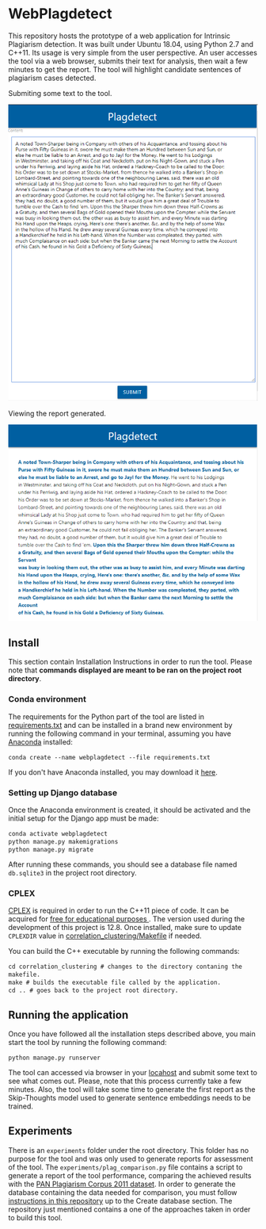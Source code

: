 # WebPlagdetect

This repository hosts the prototype of a web application for Intrinsic Plagiarism detection.
It was built under Ubuntu 18.04, using Python 2.7 and C++11.
Its usage is very simple from the user perspective.
An user accesses the tool via a web browser, submits their text for analysis, 
then wait a few minutes to get the report. 
The tool will highlight candidate sentences of plagiarism cases detected.

Submiting some text to the tool.

![Tool input](/data/images/plagdetect_input.PNG)

Viewing the report generated.

![Tool out](/data/images/plagdetect_output.PNG)

## Install

This section contain Installation Instructions in order to run the tool.
Please note that **commands displayed are meant to be ran on the project root directory**.

### Conda environment

The requirements for the Python part of the tool are listed in  [requirements.txt](requirements.txt)
and can be installed in a brand new environment by running the following command in your terminal,
assuming you have [Anaconda](https://www.anaconda.com/) installed:

```text
conda create --name webplagdetect --file requirements.txt
```

If you don't have Anaconda installed, you may download it 
[here](https://www.anaconda.com/distribution/#download-section).


### Setting up Django database

Once the Anaconda environment is created, it should be activated and the initial setup for the Django
app must be made:

```text
conda activate webplagdetect
python manage.py makemigrations
python manage.py migrate
```

After running these commands, you should see a database file named `db.sqlite3` in the project
root directory.

### CPLEX

[CPLEX](https://www.ibm.com/analytics/cplex-optimizer) is required in order to run the C++11 
piece of code. It can be acquired for [free for educational purposes
](https://www.ibm.com/developerworks/community/blogs/jfp/entry/CPLEX_Is_Free_For_Students?lang=en).
The version used during the development of this project is 12.8. Once installed, make sure to
update `CPLEXDIR` value in [correlation_clustering/Makefile](correlation_clustering/Makefile)
if needed.

You can build the C++ executable by running the following commands:

```text
cd correlation_clustering # changes to the directory contaning the makefile.
make # builds the executable file called by the application.
cd .. # goes back to the project root directory.
```

## Running the application

Once you have followed all the installation steps described above, you main start the tool
by running the following command:

```text
python manage.py runserver
```
 
 The tool can accessed via browser in your [locahost](http://127.0.0.1:8000/) and submit some text
 to see what comes out. Please, note that this process currently take a few minutes. Also, the tool
 will take some time to generate the first report as the Skip-Thoughts model used to generate
 sentence embeddings needs to be trained.
 
## Experiments

There is an `experiments` folder under the root directory. This folder has no purpose for the tool
and was only used to generate reports for assessment of the tool. The `experiments/plag_comparison.py`
file contains a script to generate a report of the tool performance, comparing the achieved results
with the [PAN Plagiarism Corpus 2011 dataset](https://webis.de/data/pan-pc-11.html). In order to
generate the database containing the data needed for comparison, you must follow [instructions in
this repository](https://github.com/MLRG-CEFET-RJ/plagdetect) up to the Create database section.
The repository just mentioned contains a one of the approaches taken in order to build this tool.
 